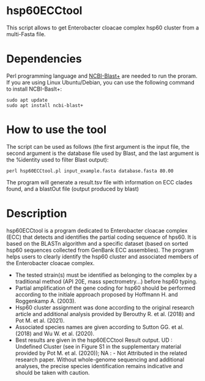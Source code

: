# hsp60ECCtool
This script allows to get Enterobacter cloacae complex hsp60 cluster from a multi-Fasta file.

# Dependencies
Perl programming language and [NCBI-Blast+](https://www.ncbi.nlm.nih.gov/books/NBK279690/) are needed to run the proram.
If you are using Linux Ubuntu/Debian, you can use the following command to install NCBI-Baslt+:
```
sudo apt update
sudo apt install ncbi-blast+
```

# How to use the tool
The script can be used as follows (the first argument is the input file, the second argument is the database file used by Blast, and the last argument is the %identity used to filter Blast output):
```
perl hsp60ECCtool.pl input_example.fasta database.fasta 80.00
```
The program will generate a result.tsv file with information on ECC clades found, and a blastOut file (output produced by blast)

# Description
hsp60ECCtool is a program dedicated to Enterobacter cloacae complex (ECC) that detects and identifies the partial coding sequence of hps60. It is based on the BLASTn algorithm and a specific dataset (based on sorted hsp60 sequences collected from GenBank ECC assemblies). The program helps users to clearly identify the hsp60 cluster and associated members of the Enterobacter cloacae complex.

- The tested strain(s) must be identified as belonging to the complex by a traditional method (API 20E, mass spectrometry...) before hsp60 typing.
- Partial amplification of the gene coding for hsp60 should be performed according to the initiale approach proposed by Hoffmann H. and Roggenkamp A. (2003).
- Hsp60 cluster assignment was done according to the original research article and additional analysis provided by Berouthy R. et al. (2018) and Pot M. et al. (2021).
- Associated species names are given according to Sutton GG. et al. (2018) and Wu W. et al. (2020).
- Best results are given in the hsp60ECCtool Result output. UD : Undefined Cluster (see in Figure S1 in the supplementary material provided by Pot M. et al. (2020)); NA : - Not Attributed in the related research paper. Without whole-genome sequencing and additional analyses, the precise species identification remains indicative and should be taken with caution.
